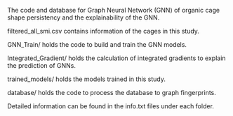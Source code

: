 The code and database for Graph Neural Network (GNN) of organic cage shape persistency and the explainability of the GNN.

filtered_all_smi.csv contains information of the cages in this study. 

GNN_Train/ holds the code to build and train the GNN models.

Integrated_Gradient/ holds the calculation of integrated gradients to explain the prediction of GNNs.

trained_models/ holds the models trained in this study.

database/ holds the code to process the database to graph fingerprints.

Detailed information can be found in the info.txt files under each folder.
